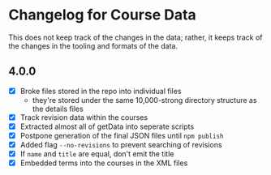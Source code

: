 # Changelog for Course Data
This does not keep track of the changes in the data; rather, it keeps track of the changes in the tooling and formats of the data.

## 4.0.0
- [x] Broke files stored in the repo into individual files
	- they're stored under the same 10,000-strong directory structure as the details files
- [x] Track revision data within the courses
- [x] Extracted almost all of getData into seperate scripts
- [x] Postpone generation of the final JSON files until `npm publish`
- [x] Added flag `--no-revisions` to prevent searching of revisions
- [x] If `name` and `title` are equal, don't emit the title
- [x] Embedded terms into the courses in the XML files
